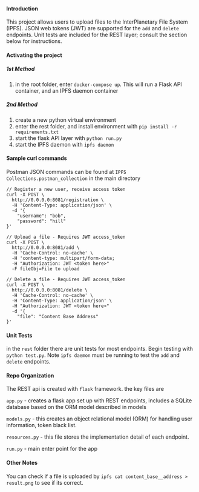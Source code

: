 #### Introduction
This project allows users to upload files to the InterPlanetary File System (IPFS). JSON web tokens (JWT) are supported for the `add` and `delete` endpoints. Unit tests are included for the REST layer; consult the section below for instructions.

#### Activating the project
##### 1st Method
1. in the root folder, enter `docker-compose up`. This will run a Flask API container, and an IPFS daemon container 
##### 2nd Method
1. create a new python virtual environment
2. enter the rest folder, and install environment with
`pip install -r requirements.txt`
3. start the flask API layer with `python run.py`
4. start the IPFS daemon with `ipfs daemon`

#### Sample curl commands
Postman JSON commands can be found at 
`IPFS Collections.postman_collection` in the main directory

```
// Register a new user, receive access token
curl -X POST \
  http://0.0.0.0:8081/registration \
  -H 'Content-Type: application/json' \
  -d '{
    "username": "bob",
    "password": "hill"
}'

// Upload a file - Requires JWT access_token
curl -X POST \
  http://0.0.0.0:8081/add \
  -H 'Cache-Control: no-cache' \
  -H 'content-type: multipart/form-data; 
  -H "Authorization: JWT <token here>"
  -F fileObj=File to upload

// Delete a file - Requires JWT access_token
curl -X POST \
  http://0.0.0.0:8081/delete \
  -H 'Cache-Control: no-cache' \
  -H 'Content-Type: application/json' \
  -H "Authorization: JWT <token here>"
  -d '{
	"file": "Content Base Address"
}'
```

#### Unit Tests
in the `rest` folder there are unit tests for most endpoints. Begin testing with `python test.py`. Note `ipfs daemon` must be running to test the `add` and `delete` endpoints.

#### Repo Organization
The REST api is created with `flask` framework. the key files are

`app.py` - creates a flask app set up with REST endpoints, includes a SQLite database based on the ORM model described in models

`models.py` - this creates an object relational model (ORM) for handling user information, token black list.

`resources.py` - this file stores the implementation detail of each endpoint. 

`run.py` - main enter point for the app

#### Other Notes
You can check if a file is uploaded by `ipfs cat content_base__address > result.png` to see if its correct.
